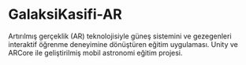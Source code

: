 # GalaksiKasifi-AR
 Artırılmış gerçeklik (AR) teknolojisiyle güneş sistemini ve gezegenleri interaktif öğrenme deneyimine dönüştüren eğitim uygulaması. Unity ve ARCore ile geliştirilmiş mobil astronomi eğitim projesi.
